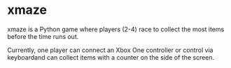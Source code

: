 # xmaze

xmaze is a Python game where players (2-4) race to collect the most items before the time runs out.

Currently, one player can connect an Xbox One controller or control via keyboardand can collect items with a counter on the side of the screen. 


